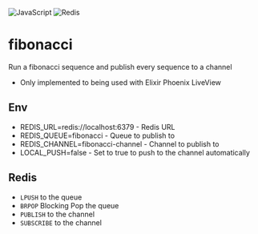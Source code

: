 ![JavaScript](https://img.shields.io/badge/javascript-%23323330.svg?style=for-the-badge&logo=javascript&logoColor=%23F7DF1E)
![Redis](https://img.shields.io/badge/redis-%23DD0031.svg?style=for-the-badge&logo=redis&logoColor=white)

# fibonacci

Run a fibonacci sequence and publish every sequence to a channel

* Only implemented to being used with Elixir Phoenix LiveView

## Env

* REDIS_URL=redis://localhost:6379 - Redis URL
* REDIS_QUEUE=fibonacci - Queue to publish to
* REDIS_CHANNEL=fibonacci-channel - Channel to publish to
* LOCAL_PUSH=false - Set to true to push to the channel automatically

## Redis

- `LPUSH` to the queue
- `BRPOP` Blocking Pop the queue
- `PUBLISH` to the channel
- `SUBSCRIBE` to the channel